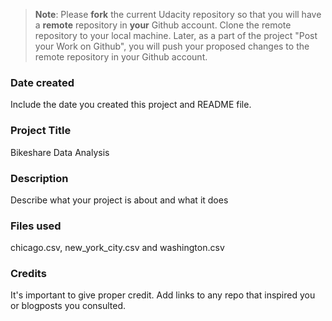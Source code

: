 >**Note**: Please **fork** the current Udacity repository so that you will have a **remote** repository in **your** Github account. Clone the remote repository to your local machine. Later, as a part of the project "Post your Work on Github", you will push your proposed changes to the remote repository in your Github account.

### Date created
Include the date you created this project and README file.

### Project Title
Bikeshare Data Analysis

### Description
Describe what your project is about and what it does

### Files used
chicago.csv, new_york_city.csv and washington.csv

### Credits
It's important to give proper credit. Add links to any repo that inspired you or blogposts you consulted.

